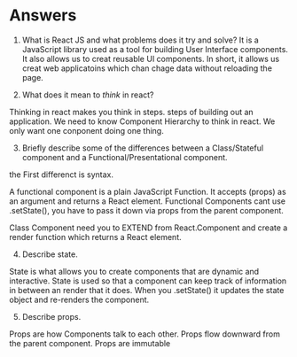 # Answers

1.  What is React JS and what problems does it try and solve?
    It is a JavaScript library used as a tool for building User Interface components. It also allows us to creat reusable UI components.
    In short, it allows us creat web applicatoins which chan chage data without reloading the page.

2)  What does it mean to _think_ in react?

Thinking in react makes you think in steps. steps of building out an application. We need to know Component Hierarchy to think in react. We only want one conponent doing one thing.

3.  Briefly describe some of the differences between a Class/Stateful component and a Functional/Presentational component.

the First differenct is syntax.

A functional component is a plain JavaScript Function. It accepts (props) as an argument and returns a React element.
Functional Components cant use .setState(), you have to pass it down via props from the parent component.

Class Component need you to EXTEND from React.Component and create a render function which returns a React element.

4.  Describe state.

State is what allows you to create components that are dynamic and interactive.
State is used so that a component can keep track of information in between an render that it does. When you .setState() it updates the state object and re-renders the component.

5.  Describe props.

Props are how Components talk to each other. Props flow downward from the parent component. Props are immutable
